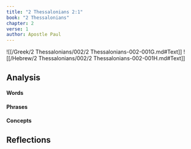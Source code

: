 ```yaml
---
title: "2 Thessalonians 2:1"
book: "2 Thessalonians"
chapter: 2
verse: 1
author: Apostle Paul
---
```

![[/Greek/2 Thessalonians/002/2 Thessalonians-002-001G.md#Text]]
![[/Hebrew/2 Thessalonians/002/2 Thessalonians-002-001H.md#Text]]

## Analysis

#### Words

#### Phrases

#### Concepts

## Reflections
